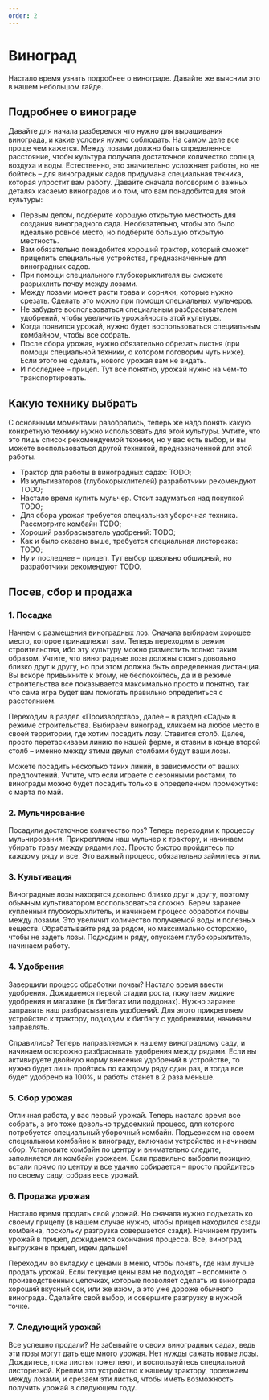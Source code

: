 ```yaml
---
order: 2
---
```


# Виноград

Настало время узнать подробнее о винограде. Давайте же выясним это в нашем небольшом гайде. 

## Подробнее о винограде

Давайте для начала разберемся что нужно для выращивания винограда, и какие условия нужно соблюдать. На самом деле все проще чем кажется. Между лозами должно быть определенное расстояние, чтобы культура получала достаточное количество солнца, воздуха и воды. Естественно, это значительно усложняет работы, но не бойтесь – для виноградных садов придумана специальная техника, которая упростит вам работу. Давайте сначала поговорим о важных деталях касаемо виноградов и о том, что вам понадобится для этой культуры:
* Первым делом, подберите хорошую открытую местность для создания виноградного сада. Необязательно, чтобы это было идеально ровное место, но подберите большую открытую местность.
* Вам обязательно понадобится хороший трактор, который сможет прицепить специальные устройства, предназначенные для виноградных садов.
* При помощи специального глубокорыхлителя вы сможете разрыхлить почву между лозами.
* Между лозами может расти трава и сорняки, которые нужно срезать. Сделать это можно при помощи специальных мульчеров. 
* Не забудьте воспользоваться специальным разбрасывателем удобрений, чтобы увеличить урожайность этой культуры.
* Когда появился урожай, нужно будет воспользоваться специальным комбайном, чтобы все собрать.
* После сбора урожая, нужно обязательно обрезать листья (при помощи специальной техники, о котором поговорим чуть ниже). Если этого не сделать, нового урожая вам не видать.
* И последнее – прицеп. Тут все понятно, урожай нужно на чем-то транспортировать.

## Какую технику выбрать

С основными моментами разобрались, теперь же надо понять какую конкретную технику нужно использовать для этой культуры. Учтите, что это лишь список рекомендуемой техники, но у вас есть выбор, и вы можете воспользоваться другой техникой, предназначенной для этой работы.

* Трактор для работы в виноградных садах: TODO;
* Из культиваторов (глубокорыхлителей) разработчики рекомендуют TODO;
* Настало время купить мульчер. Стоит задуматься над покупкой TODO;
* Для сбора урожая требуется специальная уборочная техника. Рассмотрите комбайн TODO;
* Хороший разбрасыватель удобрений: TODO;
* Как и было сказано выше, требуется специальная листорезка: TODO;
* Ну и последнее – прицеп. Тут выбор довольно обширный, но разработчики рекомендуют TODO.

## Посев, сбор и продажа 

### 1. Посадка

Начнем с размещения виноградных лоз. Сначала выбираем хорошее место, которое принадлежит вам. Теперь переходим в режим строительства, ибо эту культуру можно разместить только таким образом. Учтите, что виноградные лозы должны стоять довольно близко друг к другу, но при этом должна быть определенная дистанция. Вы вскоре привыкните к этому, не беспокойтесь, да и в режиме строительства все показывается максимально просто и понятно, так что сама игра будет вам помогать правильно определиться с расстоянием.

Переходим в раздел «Производство», далее – в раздел «Сады» в режиме строительства. Выбираем виноград, кликаем на любое место в своей территории, где хотим посадить лозу. Ставится столб. Далее, просто перетаскиваем линию по нашей ферме, и ставим в конце второй столб – именно между этими двумя столбами будут ваши лозы. 

Можете посадить несколько таких линий, в зависимости от ваших предпочтений. Учтите, что если играете с сезонными ростами, то винограды можно будет посадить только в определенном промежутке: с марта по май. 

### 2. Мульчирование

Посадили достаточное количество лоз? Теперь переходим к процессу мульчирования. Прикрепляем наш мульчер к трактору, и начинаем убирать траву между рядами лоз. Просто быстро пройдитесь по каждому ряду и все. Это важный процесс, обязательно займитесь этим.

### 3. Культивация

Виноградные лозы находятся довольно близко друг к другу, поэтому обычным культиватором воспользоваться сложно. Берем заранее купленный глубокорыхлитель, и начинаем процесс обработки почвы между лозами. Это увеличит количество получаемой воды и полезных веществ. Обрабатывайте ряд за рядом, но максимально осторожно, чтобы не задеть лозы. Подходим к ряду, опускаем глубокорыхлитель, начинаем работу. 

### 4. Удобрения

Завершили процесс обработки почвы? Настало время ввести удобрения. Дожидаемся первой стадии роста, покупаем жидкие удобрения в магазине (в бигбэгах или поддонах). Нужно заранее заправить наш разбрасыватель удобрений. Для этого прикрепляем устройство к трактору, подходим к бигбэгу с удобрениями, начинаем заправлять.

Справились? Теперь направляемся к нашему виноградному саду, и начинаем осторожно разбрасывать удобрения между рядами. Если вы активируете двойную норму внесения удобрений в устройстве, то нужно будет лишь пройтись по каждому ряду один раз, и тогда все будет удобрено на 100%, и работы станет в 2 раза меньше.

### 5. Сбор урожая 

Отличная работа, у вас первый урожай. Теперь настало время все собрать, а это тоже довольно трудоемкий процесс, для которого потребуется специальный уборочный комбайн. Подъезжаем на своем специальном комбайне к винограду, включаем устройство и начинаем сбор. Установите комбайн по центру и внимательно следите, заполняется ли комбайн урожаем. Если правильно выбрали позицию, встали прямо по центру и все удачно собирается – просто пройдитесь по своему саду, собрав весь урожай. 

### 6. Продажа урожая

Настало время продать свой урожай. Но сначала нужно подъехать ко своему прицепу (в нашем случае нужно, чтобы прицеп находился сзади комбайна, поскольку разгрузка совершается сзади). Начинаем грузить урожай в прицеп, дожидаемся окончания процесса. Все, виноград выгружен в прицеп, идем дальше!

Переходим во вкладку с ценами в меню, чтобы понять, где нам лучше продать урожай. Если текущие цены вам не подходят – вспомните о производственных цепочках, которые позволяет сделать из винограда хороший вкусный сок, или же изюм, а это уже дороже обычного винограда. Сделайте свой выбор, и совершите разгрузку в нужной точке. 

### 7. Следующий урожай

Все успешно продали? Не забывайте о своих виноградных садах, ведь эти лозы могут дать еще много урожая. Нет нужды сажать новые лозы. Дождитесь, пока листья пожелтеют, и воспользуйтесь специальной листорезкой. Крепим это устройство к нашему трактору, проезжаем между лозами, и срезаем эти листья, чтобы иметь возможность получить урожай в следующем году. 